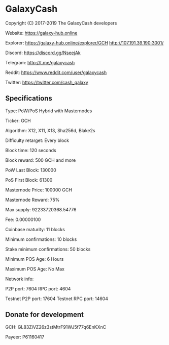 GalaxyCash
======
Copyright (C) 2017-2019 The GalaxyCash developers


Website:                                    https://galaxy-hub.online

Explorer:                                   https://galaxy-hub.online/explorer/GCH http://107.191.39.190:3001/

Discord:                                    https://discord.gg/NseejAk

Telegram:                                   http://t.me/galaxycash

Reddit:                                     https://www.reddit.com/user/galaxycash

Twitter:                                    https://twitter.com/cash_galaxy

Specifications
--------------
Type:                                       PoW/PoS Hybrid with Masternodes

Ticker:                                     GCH

Algorithm:                                  X12, X11, X13, Sha256d, Blake2s

Difficulty retarget:                        Every block

Block time:                                 120 seconds

Block reward:                               500 GCH and more

PoW Last Block:                             130000

PoS First Block:                            61300

Masternode Price:                           100000 GCH

Masternode Reward:                          75%


Max supply:                                 92233720368.54776

Fee:                                        0.00000100

Coinbase maturity:                          11 blocks

Minimum confirmations:                      10 blocks

Stake minimum confirmations:                50 blocks

Minimum POS Age:                            6 Hours

Maximum POS Age:                            No Max

Network info:

P2P port:                                   7604
RPC port:                                   4604

Testnet P2P port:                           17604
Testnet RPC port:                           14604


Donate for development
--------------

GCH:                                        GL83ZiVZ26z3stMtrF91WJ5f77q6EnKXnC

Payeer:                                     P61160417



